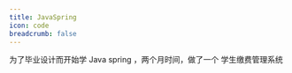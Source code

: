 ```yaml
---
title: JavaSpring
icon: code
breadcrumb: false
---
```

为了毕业设计而开始学 Java spring ，两个月时间，做了一个 学生缴费管理系统

<!-- more -->